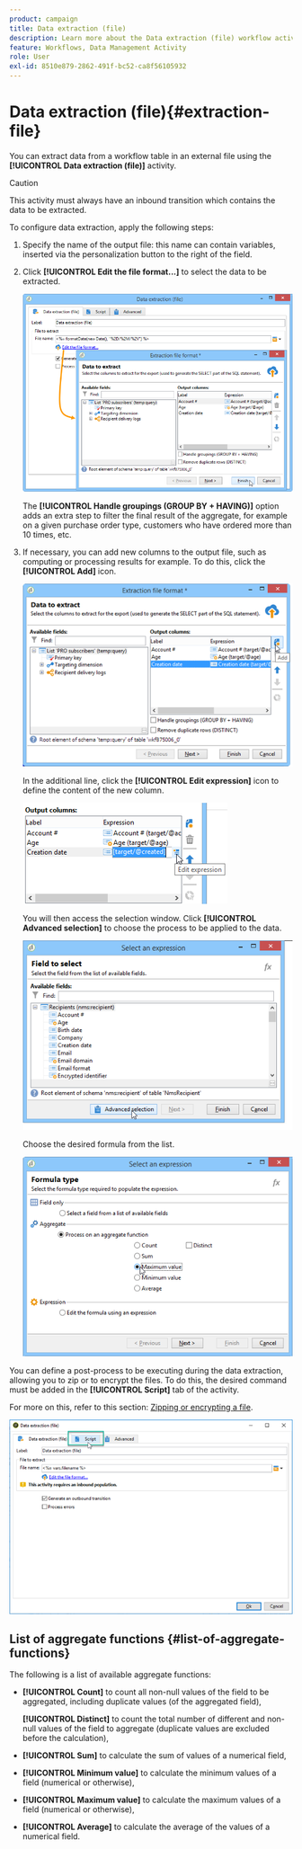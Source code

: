 ```yaml
---
product: campaign
title: Data extraction (file)
description: Learn more about the Data extraction (file) workflow activity
feature: Workflows, Data Management Activity
role: User
exl-id: 8510e879-2862-491f-bc52-ca8f56105932
---
```

# Data extraction (file){#extraction-file}

You can extract data from a workflow table in an external file using the **[!UICONTROL Data extraction (file)]** activity.

>[!CAUTION]
>
>This activity must always have an inbound transition which contains the data to be extracted.

To configure data extraction, apply the following steps:

1. Specify the name of the output file: this name can contain variables, inserted via the personalization button to the right of the field.
1. Click **[!UICONTROL Edit the file format...]** to select the data to be extracted.

   ![](assets/s_advuser_extract_file_param.png)

   The **[!UICONTROL Handle groupings (GROUP BY + HAVING)]** option adds an extra step to filter the final result of the aggregate, for example on a given purchase order type, customers who have ordered more than 10 times, etc.

1. If necessary, you can add new columns to the output file, such as computing or processing results for example. To do this, click the **[!UICONTROL Add]** icon.

   ![](assets/s_advuser_extract_file_add_col.png)

   In the additional line, click the **[!UICONTROL Edit expression]** icon to define the content of the new column. 

   ![](assets/s_advuser_extract_file_add_exp.png)

   You will then access the selection window. Click **[!UICONTROL Advanced selection]** to choose the process to be applied to the data.

   ![](assets/s_advuser_extract_file_advanced_selection.png)

   Choose the desired formula from the list.

   ![](assets/s_advuser_extract_file_agregate_values.png)

You can define a post-process to be executing during the data extraction, allowing you to zip or to encrypt the files. To do this, the desired command must be added in the **[!UICONTROL Script]** tab of the activity.

For more on this, refer to this section: [Zipping or encrypting a file](use-workflow-data.md#zipping-or-encrypting-a-file).

![](assets/postprocessing_dataextraction.png)

## List of aggregate functions {#list-of-aggregate-functions}

The following is a list of available aggregate functions:

* **[!UICONTROL Count]** to count all non-null values of the field to be aggregated, including duplicate values (of the aggregated field),

  **[!UICONTROL Distinct]** to count the total number of different and non-null values of the field to aggregate (duplicate values are excluded before the calculation),

* **[!UICONTROL Sum]** to calculate the sum of values of a numerical field,
* **[!UICONTROL Minimum value]** to calculate the minimum values of a field (numerical or otherwise),
* **[!UICONTROL Maximum value]** to calculate the maximum values of a field (numerical or otherwise),
* **[!UICONTROL Average]** to calculate the average of the values of a numerical field.
